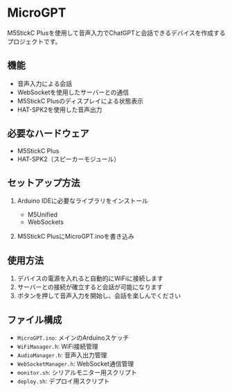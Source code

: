 # MicroGPT

M5StickC Plusを使用して音声入力でChatGPTと会話できるデバイスを作成するプロジェクトです。

## 機能

- 音声入力による会話
- WebSocketを使用したサーバーとの通信
- M5StickC Plusのディスプレイによる状態表示
- HAT-SPK2を使用した音声出力

## 必要なハードウェア

- M5StickC Plus
- HAT-SPK2（スピーカーモジュール）

## セットアップ方法

1. Arduino IDEに必要なライブラリをインストール
   - M5Unified
   - WebSockets

2. M5StickC PlusにMicroGPT.inoを書き込み

## 使用方法

1. デバイスの電源を入れると自動的にWiFiに接続します
2. サーバーとの接続が確立すると会話が可能になります
3. ボタンを押して音声入力を開始し、会話を楽しんでください

## ファイル構成

- `MicroGPT.ino`: メインのArduinoスケッチ
- `WiFiManager.h`: WiFi接続管理
- `AudioManager.h`: 音声入出力管理
- `WebSocketManager.h`: WebSocket通信管理
- `monitor.sh`: シリアルモニター用スクリプト
- `deploy.sh`: デプロイ用スクリプト
